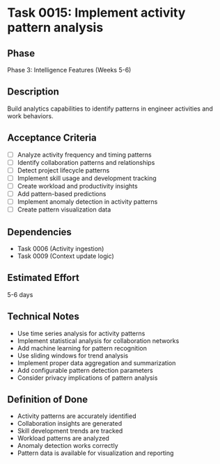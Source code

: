 # Task 0015: Implement activity pattern analysis

## Phase
Phase 3: Intelligence Features (Weeks 5-6)

## Description
Build analytics capabilities to identify patterns in engineer activities and work behaviors.

## Acceptance Criteria
- [ ] Analyze activity frequency and timing patterns
- [ ] Identify collaboration patterns and relationships
- [ ] Detect project lifecycle patterns
- [ ] Implement skill usage and development tracking
- [ ] Create workload and productivity insights
- [ ] Add pattern-based predictions
- [ ] Implement anomaly detection in activity patterns
- [ ] Create pattern visualization data

## Dependencies
- Task 0006 (Activity ingestion)
- Task 0009 (Context update logic)

## Estimated Effort
5-6 days

## Technical Notes
- Use time series analysis for activity patterns
- Implement statistical analysis for collaboration networks
- Add machine learning for pattern recognition
- Use sliding windows for trend analysis
- Implement proper data aggregation and summarization
- Add configurable pattern detection parameters
- Consider privacy implications of pattern analysis

## Definition of Done
- Activity patterns are accurately identified
- Collaboration insights are generated
- Skill development trends are tracked
- Workload patterns are analyzed
- Anomaly detection works correctly
- Pattern data is available for visualization and reporting
